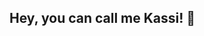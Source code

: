 ## Hey, you can call me Kassi! 👋

<!--
**Kassis-9/Kassis-9** is a ✨ _special_ ✨ repository because its `README.md` (this file) appears on your GitHub profile.

Here are some ideas to get you started:

- 💼 I’m currently working as an Audit and Process Supervisor.
- 👩🏽‍💻 I’m currently studying Systems Analysis and Development.
- 🤝 I’m looking to collaborate on technology and business process optimization.
- 🗣️ We can communicate in English or Portuguese, as you prefer.
-->
